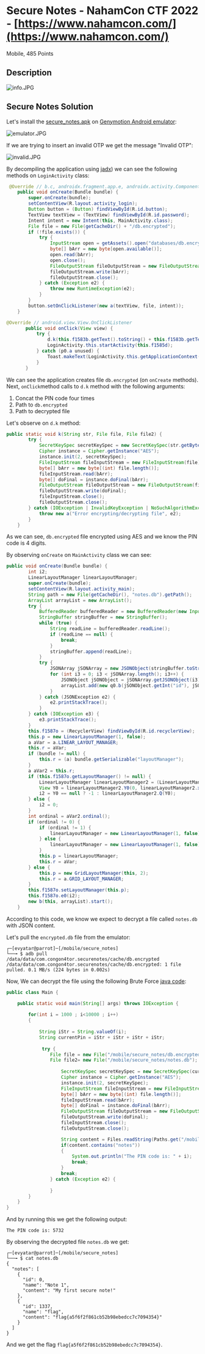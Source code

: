 # Secure Notes - NahamCon CTF 2022 - [https://www.nahamcon.com/](https://www.nahamcon.com/)
Mobile, 485 Points

## Description

![‏‏info.JPG](images/info.JPG)
 
## Secure Notes Solution

Let's install the [secure_notes.apk](./secure_notes.apk) on [Genymotion Android emulator](https://www.genymotion.com/):

![emulator.JPG](images/emulator.JPG)

If we are trying to insert an invalid OTP we get the message "Invalid OTP":

![invalid.JPG](images/invalid.JPG)

By decompiling the application using [jadx](https://github.com/skylot/jadx)) we can see the following methods on ```LoginActivity``` class:
```java
 @Override // b.c, androidx.fragment.app.e, androidx.activity.ComponentActivity, s.d, android.app.Activity
    public void onCreate(Bundle bundle) {
        super.onCreate(bundle);
        setContentView(R.layout.activity_login);
        Button button = (Button) findViewById(R.id.button);
        TextView textView = (TextView) findViewById(R.id.password);
        Intent intent = new Intent(this, MainActivity.class);
        File file = new File(getCacheDir() + "/db.encrypted");
        if (!file.exists()) {
            try {
                InputStream open = getAssets().open("databases/db.encrypted");
                byte[] bArr = new byte[open.available()];
                open.read(bArr);
                open.close();
                FileOutputStream fileOutputStream = new FileOutputStream(file);
                fileOutputStream.write(bArr);
                fileOutputStream.close();
            } catch (Exception e2) {
                throw new RuntimeException(e2);
            }
        }
        button.setOnClickListener(new a(textView, file, intent));
    }

@Override // android.view.View.OnClickListener
       public void onClick(View view) {
           try {
               d.k(this.f1583b.getText().toString() + this.f1583b.getText().toString() + this.f1583b.getText().toString() + this.f1583b.getText().toString(), new File(this.f1584c.getPath()), new File(LoginActivity.this.getCacheDir(), "notes.db"));
               LoginActivity.this.startActivity(this.f1585d);
           } catch (p0.a unused) {
               Toast.makeText(LoginActivity.this.getApplicationContext(), "Wrong password", 0).show();
           }
       }
```

We can see the application creates file ```db.encrypted``` (on ```onCreate``` methods).
Next, ```onClick```method calls to ```d.k``` method with the following arguments:
1. Concat the PIN code four times
2. Path to ```db.encrypted```
3. Path to decrypted file

Let's observe on ```d.k``` method:
```java
public static void k(String str, File file, File file2) {
        try {
            SecretKeySpec secretKeySpec = new SecretKeySpec(str.getBytes(), "AES");
            Cipher instance = Cipher.getInstance("AES");
            instance.init(2, secretKeySpec);
            FileInputStream fileInputStream = new FileInputStream(file);
            byte[] bArr = new byte[(int) file.length()];
            fileInputStream.read(bArr);
            byte[] doFinal = instance.doFinal(bArr);
            FileOutputStream fileOutputStream = new FileOutputStream(file2);
            fileOutputStream.write(doFinal);
            fileInputStream.close();
            fileOutputStream.close();
        } catch (IOException | InvalidKeyException | NoSuchAlgorithmException | BadPaddingException | IllegalBlockSizeException | NoSuchPaddingException e2) {
            throw new a("Error encrypting/decrypting file", e2);
        }
    }
```

As we can see, ```db.encrypted``` file encrypted using AES and we know the PIN code is 4 digits.

By observing ```onCreate``` on ```MainActivity``` class we can see:
```java
public void onCreate(Bundle bundle) {
        int i2;
        LinearLayoutManager linearLayoutManager;
        super.onCreate(bundle);
        setContentView(R.layout.activity_main);
        String path = new File(getCacheDir(), "notes.db").getPath();
        ArrayList arrayList = new ArrayList();
        try {
            BufferedReader bufferedReader = new BufferedReader(new InputStreamReader(new FileInputStream(path)));
            StringBuffer stringBuffer = new StringBuffer();
            while (true) {
                String readLine = bufferedReader.readLine();
                if (readLine == null) {
                    break;
                }
                stringBuffer.append(readLine);
            }
            try {
                JSONArray jSONArray = new JSONObject(stringBuffer.toString()).getJSONArray("notes");
                for (int i3 = 0; i3 < jSONArray.length(); i3++) {
                    JSONObject jSONObject = jSONArray.getJSONObject(i3);
                    arrayList.add(new q0.b(jSONObject.getInt("id"), jSONObject.getString("name"), jSONObject.getString("content")));
                }
            } catch (JSONException e2) {
                e2.printStackTrace();
            }
        } catch (IOException e3) {
            e3.printStackTrace();
        }
        this.f1587o = (RecyclerView) findViewById(R.id.recyclerView);
        this.p = new LinearLayoutManager(1, false);
        a aVar = a.LINEAR_LAYOUT_MANAGER;
        this.r = aVar;
        if (bundle != null) {
            this.r = (a) bundle.getSerializable("layoutManager");
        }
        a aVar2 = this.r;
        if (this.f1587o.getLayoutManager() != null) {
            LinearLayoutManager linearLayoutManager2 = (LinearLayoutManager) this.f1587o.getLayoutManager();
            View Y0 = linearLayoutManager2.Y0(0, linearLayoutManager2.x(), true, false);
            i2 = Y0 == null ? -1 : linearLayoutManager2.Q(Y0);
        } else {
            i2 = 0;
        }
        int ordinal = aVar2.ordinal();
        if (ordinal != 0) {
            if (ordinal != 1) {
                linearLayoutManager = new LinearLayoutManager(1, false);
            } else {
                linearLayoutManager = new LinearLayoutManager(1, false);
            }
            this.p = linearLayoutManager;
            this.r = aVar;
        } else {
            this.p = new GridLayoutManager(this, 2);
            this.r = a.GRID_LAYOUT_MANAGER;
        }
        this.f1587o.setLayoutManager(this.p);
        this.f1587o.e0(i2);
        new b(this, arrayList).start();
    }
```

According to this code, we know we expect to decrypt a file called ```notes.db``` with JSON content.

Let's pull the ```encrypted.db``` file from the emulator:
```console
┌─[evyatar@parrot]─[/mobile/secure_notes]
└──╼ $ adb pull /data/data/com.congon4tor.securenotes/cache/db.encrypted
/data/data/com.congon4tor.securenotes/cache/db.encrypted: 1 file pulled. 0.1 MB/s (224 bytes in 0.002s)
```

Now, We can decrypt the file using the following Brute Force [java code](./brute_force.java):
```java
public class Main {

	public static void main(String[] args) throws IOException {
	
		for(int i = 1000 ; i<10000 ; i++)
		{
			
			String iStr = String.valueOf(i);
			String currentPin = iStr + iStr + iStr + iStr;
			
			 try {
				File file = new File("/mobile/secure_notes/db.encrypted");
				File file2= new File("/mobile/secure_notes/notes.db");
				 
		            SecretKeySpec secretKeySpec = new SecretKeySpec(currentPin.getBytes(), "AES");
		            Cipher instance = Cipher.getInstance("AES");
		            instance.init(2, secretKeySpec);
		            FileInputStream fileInputStream = new FileInputStream(file);
		            byte[] bArr = new byte[(int) file.length()];
		            fileInputStream.read(bArr);
		            byte[] doFinal = instance.doFinal(bArr);
		            FileOutputStream fileOutputStream = new FileOutputStream(file2);
		            fileOutputStream.write(doFinal);
		            fileInputStream.close();
		            fileOutputStream.close();

		            String content = Files.readString(Paths.get("/mobile/secure_notes/notes.db"), StandardCharsets.US_ASCII);
		            if(content.contains("notes"))
		            {
		            	System.out.println("The PIN code is: " + i);
		            	break;
		            }
		            break;
		        } catch (Exception e2) {
		        	
		        }
		}
	}
}
```

And by running this we get the following output:
```console
The PIN code is: 5732
```

By observing the decrypted file ```notes.db``` we get:
```console
┌─[evyatar@parrot]─[/mobile/secure_notes]
└──╼ $ cat notes.db
{
  "notes": [
    {
      "id": 0,
      "name": "Note 1",
      "content": "My first secure note!"
    },
    {
      "id": 1337,
      "name": "flag",
      "content": "flag{a5f6f2f861cb52b98ebedcc7c7094354}"
    }
  ]
}
```

And we get the flag ```flag{a5f6f2f861cb52b98ebedcc7c7094354}```.